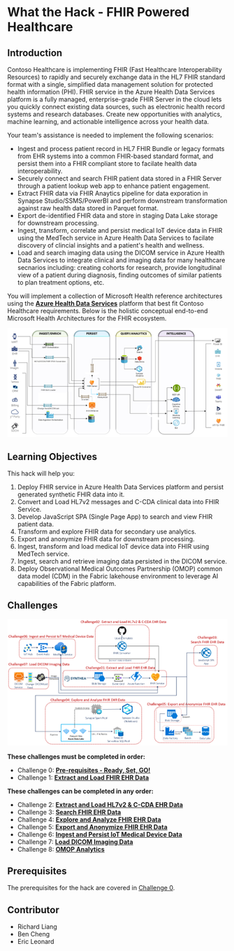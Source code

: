 # What the Hack - FHIR Powered Healthcare
## Introduction
Contoso Healthcare is implementing FHIR (Fast Healthcare Interoperability Resources) to rapidly and securely exchange data in the HL7 FHIR standard format with a single, simplified data management solution for protected health information (PHI). FHIR service in the Azure Health Data Services platform is a fully managed, enterprise-grade FHIR Server in the cloud lets you quickly connect existing data sources, such as electronic health record systems and research databases. Create new opportunities with analytics, machine learning, and actionable intelligence across your health data.

Your team's assistance is needed to implement the following scenarios:
   * Ingest and process patient record in HL7 FHIR Bundle or legacy formats from EHR systems into a common FHIR-based standard format, and persist them into a FHIR compliant store to facilate health data interoperability.
   * Securely connect and search FHIR patient data stored in a FHIR Server through a patient lookup web app to enhance patient engagement.
   * Extract FHIR data via FHIR Anaytics pipeline for data exporation in Synapse Studio/SSMS/PowerBI and perform downstream transformation against raw health data stored in Parquet format.
   * Export de-identified FHIR data and store in staging Data Lake storage for downstream processing.
   * Ingest, transform, correlate and persist medical IoT device data in FHIR using the MedTech service in Azure Health Data Services to facilate discovery of clincial insights and a patient's health and wellness.
   * Load and search imaging data using the DICOM service in Azure Health Data Services to integrate clinical and imaging data for many healthcare secnarios including: creating cohorts for research, provide longitudinal view of a patient during diagnosis, finding outcomes of similar patients to plan treatment options, etc.

You will implement a collection of Microsoft Health reference architectures using the **[Azure Health Data Services](https://docs.microsoft.com/en-us/azure/healthcare-apis/)** platform that best fit Contoso Healthcare requirements. Below is the holistic conceptual end-to-end Microsoft Health Architectures for the FHIR ecosystem.

![Health Architecture](./images/HealthArchitecture.png)

## Learning Objectives
This hack will help you:
1. Deploy FHIR service in Azure Health Data Services platform and persist generated synthetic FHIR data into it.
2. Convert and Load HL7v2 messages and C-CDA clinical data into FHIR Service.
3. Develop JavaScript SPA (Single Page App) to search and view FHIR patient data.
4. Transform and explore FHIR data for secondary use analytics.
5. Export and anonymize FHIR data for downstream processing.
6. Ingest, transform and load medical IoT device data into FHIR using MedTech service.
7. Ingest, search and retrieve imaging data persisted in the DICOM service.
8. Deploy Observational Medical Outcomes Partnership (OMOP) common data model (CDM) in the Fabric lakehouse environment to leverage AI capabilities of the Fabric platform.

## Challenges
<center><img src="./images/challenges_architecture.png" width="850"></center>

**These challenges must be completed in order:**
- Challenge 0: **[Pre-requisites - Ready, Set, GO!](Student/Challenge00.md)**
- Challenge 1: **[Extract and Load FHIR EHR Data](Student/Challenge01.md)**

**These challenges can be completed in any order:**
- Challenge 2: **[Extract and Load HL7v2 & C-CDA EHR Data](Student/Challenge02.md)**
- Challenge 3: **[Search FHIR EHR Data](Student/Challenge03.md)**
- Challenge 4: **[Explore and Analyze FHIR EHR Data](Student/Challenge04.md)**
- Challenge 5: **[Export and Anonymize FHIR EHR Data](Student/Challenge05.md)**
- Challenge 6: **[Ingest and Persist IoT Medical Device Data](Student/Challenge06.md)**
- Challenge 7: **[Load DICOM Imaging Data](Student/Challenge07.md)**
- Challenge 8: **[OMOP Analytics](Student/Challenge08.md)**

## Prerequisites
The prerequisites for the hack are covered in [Challenge 0](Student/Challenge00.md).

## Contributor
- Richard Liang
- Ben Cheng
- Eric Leonard



